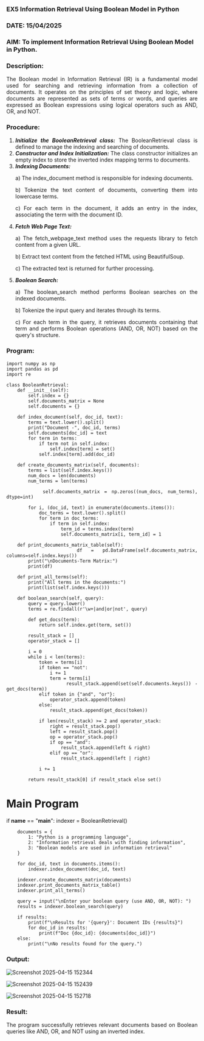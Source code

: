 ### EX5 Information Retrieval Using Boolean Model in Python
### DATE: 15/04/2025
### AIM: To implement Information Retrieval Using Boolean Model in Python.
### Description:
<div align = "justify">
The Boolean model in Information Retrieval (IR) is a fundamental model used for searching and retrieving information from a collection of documents. It operates on the principles of set theory and logic, where documents are represented as sets of terms or words, and queries are expressed as Boolean expressions using logical operators such as AND, OR, and NOT.
  
### Procedure:
1. ***Initialize the BooleanRetrieval class:*** The BooleanRetrieval class is defined to manage the indexing and searching of documents.
2. ***Constructor and Index Initialization:*** The class constructor initializes an empty index to store the inverted index mapping terms to documents.
3. ***Indexing Documents:***
    <p> a) The index_document method is responsible for indexing documents.
    <p> b) Tokenize the text content of documents, converting them into lowercase terms.
    <p> c) For each term in the document, it adds an entry in the index, associating the term with the document ID. </p>
4. ***Fetch Web Page Text:***
    <p>a) The fetch_webpage_text method uses the requests library to fetch content from a given URL.
    <p>b) Extract text content from the fetched HTML using BeautifulSoup.
    <p>c) The extracted text is returned for further processing.
5. ***Boolean Search:***
    <p>a) The boolean_search method performs Boolean searches on the indexed documents.
    <p>b) Tokenize the input query and iterates through its terms.
    <p>c) For each term in the query, it retrieves documents containing that term and performs Boolean operations (AND, OR, NOT) based on the query's structure.

### Program:
```
import numpy as np
import pandas as pd
import re

class BooleanRetrieval:
    def __init__(self):
        self.index = {}
        self.documents_matrix = None
        self.documents = {}

    def index_document(self, doc_id, text):
        terms = text.lower().split()
        print("Document -", doc_id, terms)
        self.documents[doc_id] = text
        for term in terms:
            if term not in self.index:
                self.index[term] = set()
            self.index[term].add(doc_id)

    def create_documents_matrix(self, documents):
        terms = list(self.index.keys())
        num_docs = len(documents)
        num_terms = len(terms)

        self.documents_matrix = np.zeros((num_docs, num_terms), dtype=int)

        for i, (doc_id, text) in enumerate(documents.items()):
            doc_terms = text.lower().split()
            for term in doc_terms:
                if term in self.index:
                    term_id = terms.index(term)
                    self.documents_matrix[i, term_id] = 1

    def print_documents_matrix_table(self):
        df = pd.DataFrame(self.documents_matrix, columns=self.index.keys())
        print("\nDocuments-Term Matrix:")
        print(df)

    def print_all_terms(self):
        print("All terms in the documents:")
        print(list(self.index.keys()))

    def boolean_search(self, query):
        query = query.lower()
        terms = re.findall(r'\w+|and|or|not', query)

        def get_docs(term):
            return self.index.get(term, set())

        result_stack = []
        operator_stack = []

        i = 0
        while i < len(terms):
            token = terms[i]
            if token == "not":
                i += 1
                term = terms[i]
                result_stack.append(set(self.documents.keys()) - get_docs(term))
            elif token in {"and", "or"}:
                operator_stack.append(token)
            else:
                result_stack.append(get_docs(token))

            if len(result_stack) >= 2 and operator_stack:
                right = result_stack.pop()
                left = result_stack.pop()
                op = operator_stack.pop()
                if op == "and":
                    result_stack.append(left & right)
                elif op == "or":
                    result_stack.append(left | right)

            i += 1

        return result_stack[0] if result_stack else set()
```
# Main Program
if __name__ == "__main__":
    indexer = BooleanRetrieval()
```
    documents = {
        1: "Python is a programming language",
        2: "Information retrieval deals with finding information",
        3: "Boolean models are used in information retrieval"
    }

    for doc_id, text in documents.items():
        indexer.index_document(doc_id, text)

    indexer.create_documents_matrix(documents)
    indexer.print_documents_matrix_table()
    indexer.print_all_terms()

    query = input("\nEnter your boolean query (use AND, OR, NOT): ")
    results = indexer.boolean_search(query)

    if results:
        print(f"\nResults for '{query}': Document IDs {results}")
        for doc_id in results:
            print(f"Doc {doc_id}: {documents[doc_id]}")
    else:
        print("\nNo results found for the query.")
```

### Output:

![Screenshot 2025-04-15 152344](https://github.com/user-attachments/assets/43180eda-0ceb-43e9-8e62-3608eef2c060)

![Screenshot 2025-04-15 152439](https://github.com/user-attachments/assets/a76bd526-1df0-42c3-9233-9e938f1c321b)

![Screenshot 2025-04-15 152718](https://github.com/user-attachments/assets/ecd06ecb-f603-4d8a-b499-f29678caf3c3)

### Result:
The program successfully retrieves relevant documents based on Boolean queries like AND, OR, and NOT using an inverted index.
